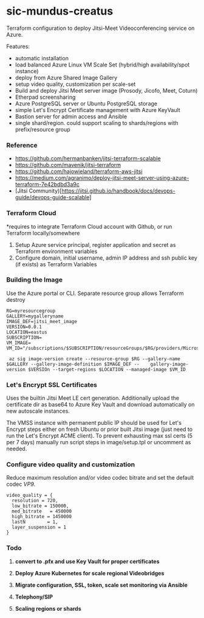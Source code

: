 # sic-mundus-creatus

Terraform configuration to deploy Jitsi-Meet Videoconferencing service on Azure.


Features:

* automatic installation
* load balanced Azure Linux VM Scale Set (hybrid/high availability/spot instance) 
* deploy from Azure Shared Image Gallery
* setup video quality, customization per scale-set
* Build and deploy Jitsi Meet server image (Prosody, Jicofo, Meet, Coturn) 
* Etherpad screensharing
* Azure PostgreSQL server or Ubuntu PostgreSQL storage
* simple Let's Encrypt Certificate management with Azure KeyVault
* Bastion server for admin access and Ansible
* single shard/region. could support scaling to shards/regions with prefix/resource group


### Reference

* https://github.com/hermanbanken/jitsi-terraform-scalable
* https://github.com/mavenik/jitsi-terraform
* https://github.com/hajowieland/terraform-aws-jitsi
* https://medium.com/agranimo/deploy-jitsi-meet-server-using-azure-terraform-7e42bdbd3a9c
* [Jitsi Community)[https://jitsi.github.io/handbook/docs/devops-guide/devops-guide-scalable]


### Terraform Cloud

*requires to integrate Terraform Cloud account with Github, or run Terraform locally/somewhere

1. Setup Azure service principal, register application and secret as Terraform environment variables
2. Configure domain, initial username, admin IP address and ssh public key (if exists) as Terraform Variables


### Building the Image

Use the Azure portal or CLI. Separate resource group allows Terraform destroy 


    RG=myresourcegroup
    GALLERY=mygalleryname
    IMAGE_DEF=jitsi_meet_image
    VERSION=0.0.1
    LOCATION=eastus
    SUBSCRIPTION=
    VM_IMAGE=
    VM_ID="/subscriptions/$SUBSCRIPTION/resourceGroups/$RG/providers/Microsoft.Compute/virtualMachines/$VM_IMAGE"

     az sig image-version create --resource-group $RG --gallery-name $GALLERY --gallery-image-definition $IMAGE_DEF --    gallery-image-version $VERSIOn --target-regions $LOCATION --managed-image $VM_ID


### Let's Encrypt SSL Certificates

Uses the builtin Jitsi Meet LE cert generation. Additionally upload the certificate dir as base64 to Azure Key Vault and download automatically on new autoscale instances. 

The VMSS instance with permanent public IP should be used for Let's Encrypt steps either on fresh Ubuntu or prior built Jitsi image (just need to run the Let's Encrypt ACME client). To prevent exhausting max ssl certs (5 per 7 days) manually run script steps in image/setup.tpl or uncomment as needed.


### Configure video quality and customization

Reduce maximum resolution and/or video codec bitrate and set the default codec *VP9*.

    video_quality = {
      resolution = 720,
      low_bitrate = 150000,
      med_bitrate   = 450000
      high_bitrate = 1450000
      lastN        = 1,
      layer_suspension = 1
    }

### Todo

1.  **convert to .pfx and use Key Vault for proper certificates**

2.  **Deploy Azure Kubernetes for scale regional Videobridges**

3.  **Migrate configuration, SSL, token, scale set monitoring via Ansible**

4.  **Telephony/SIP**

5.  **Scaling regions or shards**

